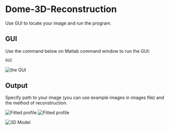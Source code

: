 # Dome-3D-Reconstruction
Use GUI to locate your image and run the program. 

## GUI

Use the command below on Matlab command window to run the GUI:

```bash
GUI
```

![the GUI]('images/6.JPG')

## Output

Specify path to your image (you can use example images in images file) and the method of reconstruction.

![Fitted profile]('images/2.JPG')
![Fitted profile]('images/3.JPG')


![3D Model]('images/5.JPG')

